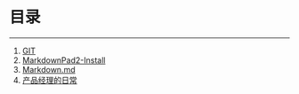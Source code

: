 # 目录 #
---
1. [GIT](https://github.com/wq57fan/MyNotes/blob/master/Git.md "GIT")
2. [MarkdownPad2-Install](https://github.com/wq57fan/MyNotes/blob/master/MarkdownPad2-Install.md "MarkdownPad2-Install")
3. [Markdown.md](https://github.com/wq57fan/Notes/blob/master/Markdown.md)
4. [产品经理的日常](https://github.com/wq57fan/MyNotes/blob/master/产品经理的日常.md)

